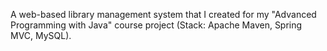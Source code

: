 A web-based library management system that I created for my "Advanced Programming with Java" course project (Stack: Apache Maven, Spring MVC, MySQL).
